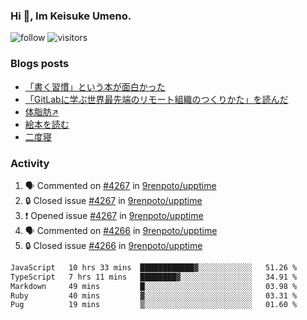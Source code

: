 ### Hi 👋, Im Keisuke Umeno.

<!--
**9renpoto/9renpoto** is a ✨ _special_ ✨ repository because its `README.md` (this file) appears on your GitHub profile.

Here are some ideas to get you started:

- 🔭 I’m currently working on ...
- 🌱 I’m currently learning ...
- 👯 I’m looking to collaborate on ...
- 🤔 I’m looking for help with ...
- 💬 Ask me about ...
- 📫 How to reach me: ...
- 😄 Pronouns: ...
- ⚡ Fun fact: ...
-->

![follow](https://img.shields.io/github/followers/9renpoto?label=Follow&style=social)
![visitors](https://komarev.com/ghpvc/?username=9renpoto&label=Profile%20views&color=0e75b6&style=flat)

### Blogs posts

<!-- BLOG-POST-LIST:START -->
- [「書く習慣」という本が面白かった](https://9renpoto.win/entry/2024/11/11/leave_a_feeling_sad)
- [「GitLabに学ぶ世界最先端のリモート組織のつくりかた」を読んだ](https://9renpoto.win/entry/2024/09/10/remote_organization)
- [体脂肪↗](https://9renpoto.win/entry/2024/08/12/gaining_fat)
- [絵本を読む](https://9renpoto.win/entry/2024/07/26/picture_book)
- [二度寝](https://9renpoto.win/entry/2024/07/18/going_back_to_sleep)
<!-- BLOG-POST-LIST:END -->

### Activity

<!--START_SECTION:activity-->
1. 🗣 Commented on [#4267](https://github.com/9renpoto/upptime/issues/4267#issuecomment-2474794209) in [9renpoto/upptime](https://github.com/9renpoto/upptime)
2. 🔒 Closed issue [#4267](https://github.com/9renpoto/upptime/issues/4267) in [9renpoto/upptime](https://github.com/9renpoto/upptime)
3. ❗ Opened issue [#4267](https://github.com/9renpoto/upptime/issues/4267) in [9renpoto/upptime](https://github.com/9renpoto/upptime)
4. 🗣 Commented on [#4266](https://github.com/9renpoto/upptime/issues/4266#issuecomment-2474250182) in [9renpoto/upptime](https://github.com/9renpoto/upptime)
5. 🔒 Closed issue [#4266](https://github.com/9renpoto/upptime/issues/4266) in [9renpoto/upptime](https://github.com/9renpoto/upptime)
<!--END_SECTION:activity-->

<!--START_SECTION:waka-->

```txt
JavaScript   10 hrs 33 mins  ████████████▓░░░░░░░░░░░░   51.26 %
TypeScript   7 hrs 11 mins   ████████▓░░░░░░░░░░░░░░░░   34.91 %
Markdown     49 mins         █░░░░░░░░░░░░░░░░░░░░░░░░   03.98 %
Ruby         40 mins         ▓░░░░░░░░░░░░░░░░░░░░░░░░   03.31 %
Pug          19 mins         ▒░░░░░░░░░░░░░░░░░░░░░░░░   01.60 %
```

<!--END_SECTION:waka-->
